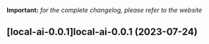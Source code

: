 **Important:**
*for the complete changelog, please refer to the website*




## [local-ai-0.0.1]local-ai-0.0.1 (2023-07-24)

